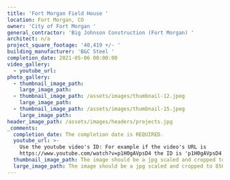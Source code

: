 ```yaml
---
title: 'Fort Morgan Field House '
location: Fort Morgan, CO
owner: 'City of Fort Morgan '
general_contractor: 'Big Johnson Construction (Fort Morgan) '
architect: n/a
project_square_footage: '40,419 +/- '
building_manufacturer: 'B&C Steel '
completion_date: 2021-05-06 00:00:00
video_gallery:
  - youtube_url:
photo_gallery:
  - thumbnail_image_path:
    large_image_path:
  - thumbnail_image_path: /assets/images/thumbnail-12.jpeg
    large_image_path:
  - thumbnail_image_path: /assets/images/thumbnail-15.jpeg
    large_image_path:
header_image_path: /assets/images/headers/projects.jpg
_comments:
  completion_date: The completion date is REQUIRED.
  youtube_url: >-
    Use the youtube video's ID: For example if the video's URL is
    https://www.youtube.com/watch?v=p1H0gAVpsD4 the ID is 'p1H0gAVpsD4'.
  thumbnail_image_path: The image should be a jpg scaled and cropped to 320px wide by 230px tall.
  large_image_path: The image should be a jpg scaled and cropped to 850px wide by 600px tall.
---
```



